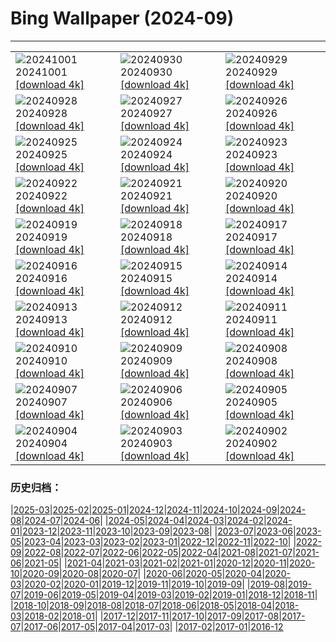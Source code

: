 # Bing Wallpaper (2024-09)
**************

<table><tr><td><img class="wallpaper" src="https://www.bing.com/th?id=OHR.WalrusNorway_EN-CA4061858184_1920x1080.jpg" alt="20241001"> 20241001 <a href="https://www.bing.com/th?id=OHR.WalrusNorway_EN-CA4061858184_UHD.jpg">[download 4k]</a></td><td><img class="wallpaper" src="https://www.bing.com/th?id=OHR.ConnecticutBridge_EN-CA8942855073_1920x1080.jpg" alt="20240930"> 20240930 <a href="https://www.bing.com/th?id=OHR.ConnecticutBridge_EN-CA8942855073_UHD.jpg">[download 4k]</a></td><td><img class="wallpaper" src="https://www.bing.com/th?id=OHR.FloridaSeashore_EN-CA2359430134_1920x1080.jpg" alt="20240929"> 20240929 <a href="https://www.bing.com/th?id=OHR.FloridaSeashore_EN-CA2359430134_UHD.jpg">[download 4k]</a></td></tr><tr><td><img class="wallpaper" src="https://www.bing.com/th?id=OHR.VeniceAerial_EN-CA1714828799_1920x1080.jpg" alt="20240928"> 20240928 <a href="https://www.bing.com/th?id=OHR.VeniceAerial_EN-CA1714828799_UHD.jpg">[download 4k]</a></td><td><img class="wallpaper" src="https://www.bing.com/th?id=OHR.LittleToucanet_EN-CA1208126136_1920x1080.jpg" alt="20240927"> 20240927 <a href="https://www.bing.com/th?id=OHR.LittleToucanet_EN-CA1208126136_UHD.jpg">[download 4k]</a></td><td><img class="wallpaper" src="https://www.bing.com/th?id=OHR.GiantSequoias_EN-CA0725943426_1920x1080.jpg" alt="20240926"> 20240926 <a href="https://www.bing.com/th?id=OHR.GiantSequoias_EN-CA0725943426_UHD.jpg">[download 4k]</a></td></tr><tr><td><img class="wallpaper" src="https://www.bing.com/th?id=OHR.SkaftafellWaterfall_EN-CA0508271608_1920x1080.jpg" alt="20240925"> 20240925 <a href="https://www.bing.com/th?id=OHR.SkaftafellWaterfall_EN-CA0508271608_UHD.jpg">[download 4k]</a></td><td><img class="wallpaper" src="https://www.bing.com/th?id=OHR.IcebergOtter_EN-CA0060532970_1920x1080.jpg" alt="20240924"> 20240924 <a href="https://www.bing.com/th?id=OHR.IcebergOtter_EN-CA0060532970_UHD.jpg">[download 4k]</a></td><td><img class="wallpaper" src="https://www.bing.com/th?id=OHR.AutumnCumbria_EN-CA9786205803_1920x1080.jpg" alt="20240923"> 20240923 <a href="https://www.bing.com/th?id=OHR.AutumnCumbria_EN-CA9786205803_UHD.jpg">[download 4k]</a></td></tr><tr><td><img class="wallpaper" src="https://www.bing.com/th?id=OHR.MunichBeerfest_EN-CA0865675708_1920x1080.jpg" alt="20240922"> 20240922 <a href="https://www.bing.com/th?id=OHR.MunichBeerfest_EN-CA0865675708_UHD.jpg">[download 4k]</a></td><td><img class="wallpaper" src="https://www.bing.com/th?id=OHR.OcracokeLight_EN-CA0008554628_1920x1080.jpg" alt="20240921"> 20240921 <a href="https://www.bing.com/th?id=OHR.OcracokeLight_EN-CA0008554628_UHD.jpg">[download 4k]</a></td><td><img class="wallpaper" src="https://www.bing.com/th?id=OHR.PiratePlayground_EN-CA5267288064_1920x1080.jpg" alt="20240920"> 20240920 <a href="https://www.bing.com/th?id=OHR.PiratePlayground_EN-CA5267288064_UHD.jpg">[download 4k]</a></td></tr><tr><td><img class="wallpaper" src="https://www.bing.com/th?id=OHR.GujoHachiman_EN-CA0510851106_1920x1080.jpg" alt="20240919"> 20240919 <a href="https://www.bing.com/th?id=OHR.GujoHachiman_EN-CA0510851106_UHD.jpg">[download 4k]</a></td><td><img class="wallpaper" src="https://www.bing.com/th?id=OHR.MidAutumnSingapore_EN-CA0460554285_1920x1080.jpg" alt="20240918"> 20240918 <a href="https://www.bing.com/th?id=OHR.MidAutumnSingapore_EN-CA0460554285_UHD.jpg">[download 4k]</a></td><td><img class="wallpaper" src="https://www.bing.com/th?id=OHR.SunriseWallabies_EN-CA0408938056_1920x1080.jpg" alt="20240917"> 20240917 <a href="https://www.bing.com/th?id=OHR.SunriseWallabies_EN-CA0408938056_UHD.jpg">[download 4k]</a></td></tr><tr><td><img class="wallpaper" src="https://www.bing.com/th?id=OHR.OuimetCanyon_EN-CA0342113199_1920x1080.jpg" alt="20240916"> 20240916 <a href="https://www.bing.com/th?id=OHR.OuimetCanyon_EN-CA0342113199_UHD.jpg">[download 4k]</a></td><td><img class="wallpaper" src="https://www.bing.com/th?id=OHR.RapaNuiSunrise_EN-CA0278736669_1920x1080.jpg" alt="20240915"> 20240915 <a href="https://www.bing.com/th?id=OHR.RapaNuiSunrise_EN-CA0278736669_UHD.jpg">[download 4k]</a></td><td><img class="wallpaper" src="https://www.bing.com/th?id=OHR.PointReyes_EN-CA0207843307_1920x1080.jpg" alt="20240914"> 20240914 <a href="https://www.bing.com/th?id=OHR.PointReyes_EN-CA0207843307_UHD.jpg">[download 4k]</a></td></tr><tr><td><img class="wallpaper" src="https://www.bing.com/th?id=OHR.DolphinReunion_EN-CA0142031840_1920x1080.jpg" alt="20240913"> 20240913 <a href="https://www.bing.com/th?id=OHR.DolphinReunion_EN-CA0142031840_UHD.jpg">[download 4k]</a></td><td><img class="wallpaper" src="https://www.bing.com/th?id=OHR.RedFoxMother_EN-CA4368684954_1920x1080.jpg" alt="20240912"> 20240912 <a href="https://www.bing.com/th?id=OHR.RedFoxMother_EN-CA4368684954_UHD.jpg">[download 4k]</a></td><td><img class="wallpaper" src="https://www.bing.com/th?id=OHR.BridgeLisbon_EN-CA9816290154_1920x1080.jpg" alt="20240911"> 20240911 <a href="https://www.bing.com/th?id=OHR.BridgeLisbon_EN-CA9816290154_UHD.jpg">[download 4k]</a></td></tr><tr><td><img class="wallpaper" src="https://www.bing.com/th?id=OHR.IguazuRainbow_EN-CA9747611398_1920x1080.jpg" alt="20240910"> 20240910 <a href="https://www.bing.com/th?id=OHR.IguazuRainbow_EN-CA9747611398_UHD.jpg">[download 4k]</a></td><td><img class="wallpaper" src="https://www.bing.com/th?id=OHR.StockholmLibrary_EN-CA2154287662_1920x1080.jpg" alt="20240909"> 20240909 <a href="https://www.bing.com/th?id=OHR.StockholmLibrary_EN-CA2154287662_UHD.jpg">[download 4k]</a></td><td><img class="wallpaper" src="https://www.bing.com/th?id=OHR.SantaCruzHummer_EN-CA9641643755_1920x1080.jpg" alt="20240908"> 20240908 <a href="https://www.bing.com/th?id=OHR.SantaCruzHummer_EN-CA9641643755_UHD.jpg">[download 4k]</a></td></tr><tr><td><img class="wallpaper" src="https://www.bing.com/th?id=OHR.GlenariffPark_EN-CA9582120244_1920x1080.jpg" alt="20240907"> 20240907 <a href="https://www.bing.com/th?id=OHR.GlenariffPark_EN-CA9582120244_UHD.jpg">[download 4k]</a></td><td><img class="wallpaper" src="https://www.bing.com/th?id=OHR.TIFF2024_EN-CA6309124110_1920x1080.jpg" alt="20240906"> 20240906 <a href="https://www.bing.com/th?id=OHR.TIFF2024_EN-CA6309124110_UHD.jpg">[download 4k]</a></td><td><img class="wallpaper" src="https://www.bing.com/th?id=OHR.DuskyOwls_EN-CA5479353295_1920x1080.jpg" alt="20240905"> 20240905 <a href="https://www.bing.com/th?id=OHR.DuskyOwls_EN-CA5479353295_UHD.jpg">[download 4k]</a></td></tr><tr><td><img class="wallpaper" src="https://www.bing.com/th?id=OHR.AlpineLakes_EN-CA4889089553_1920x1080.jpg" alt="20240904"> 20240904 <a href="https://www.bing.com/th?id=OHR.AlpineLakes_EN-CA4889089553_UHD.jpg">[download 4k]</a></td><td><img class="wallpaper" src="https://www.bing.com/th?id=OHR.ElbowRiver_EN-CA6581725556_1920x1080.jpg" alt="20240903"> 20240903 <a href="https://www.bing.com/th?id=OHR.ElbowRiver_EN-CA6581725556_UHD.jpg">[download 4k]</a></td><td><img class="wallpaper" src="https://www.bing.com/th?id=OHR.ThamesLondon_EN-CA7037142112_1920x1080.jpg" alt="20240902"> 20240902 <a href="https://www.bing.com/th?id=OHR.ThamesLondon_EN-CA7037142112_UHD.jpg">[download 4k]</a></td></tr></table>

### 历史归档：

|[2025-03](/../2025-03/2025-03.md)|[2025-02](/../2025-02/2025-02.md)|[2025-01](/../2025-01/2025-01.md)|[2024-12](/../2024-12/2024-12.md)|[2024-11](/../2024-11/2024-11.md)|[2024-10](/../2024-10/2024-10.md)|[2024-09](/2024-09.md)|[2024-08](/../2024-08/2024-08.md)|[2024-07](/../2024-07/2024-07.md)|[2024-06](/../2024-06/2024-06.md)|
|[2024-05](/../2024-05/2024-05.md)|[2024-04](/../2024-04/2024-04.md)|[2024-03](/../2024-03/2024-03.md)|[2024-02](/../2024-02/2024-02.md)|[2024-01](/../2024-01/2024-01.md)|[2023-12](/../2023-12/2023-12.md)|[2023-11](/../2023-11/2023-11.md)|[2023-10](/../2023-10/2023-10.md)|[2023-09](/../2023-09/2023-09.md)|[2023-08](/../2023-08/2023-08.md)|
|[2023-07](/../2023-07/2023-07.md)|[2023-06](/../2023-06/2023-06.md)|[2023-05](/../2023-05/2023-05.md)|[2023-04](/../2023-04/2023-04.md)|[2023-03](/../2023-03/2023-03.md)|[2023-02](/../2023-02/2023-02.md)|[2023-01](/../2023-01/2023-01.md)|[2022-12](/../2022-12/2022-12.md)|[2022-11](/../2022-11/2022-11.md)|[2022-10](/../2022-10/2022-10.md)|
|[2022-09](/../2022-09/2022-09.md)|[2022-08](/../2022-08/2022-08.md)|[2022-07](/../2022-07/2022-07.md)|[2022-06](/../2022-06/2022-06.md)|[2022-05](/../2022-05/2022-05.md)|[2022-04](/../2022-04/2022-04.md)|[2021-08](/../2021-08/2021-08.md)|[2021-07](/../2021-07/2021-07.md)|[2021-06](/../2021-06/2021-06.md)|[2021-05](/../2021-05/2021-05.md)|
|[2021-04](/../2021-04/2021-04.md)|[2021-03](/../2021-03/2021-03.md)|[2021-02](/../2021-02/2021-02.md)|[2021-01](/../2021-01/2021-01.md)|[2020-12](/../2020-12/2020-12.md)|[2020-11](/../2020-11/2020-11.md)|[2020-10](/../2020-10/2020-10.md)|[2020-09](/../2020-09/2020-09.md)|[2020-08](/../2020-08/2020-08.md)|[2020-07](/../2020-07/2020-07.md)|
|[2020-06](/../2020-06/2020-06.md)|[2020-05](/../2020-05/2020-05.md)|[2020-04](/../2020-04/2020-04.md)|[2020-03](/../2020-03/2020-03.md)|[2020-02](/../2020-02/2020-02.md)|[2020-01](/../2020-01/2020-01.md)|[2019-12](/../2019-12/2019-12.md)|[2019-11](/../2019-11/2019-11.md)|[2019-10](/../2019-10/2019-10.md)|[2019-09](/../2019-09/2019-09.md)|
|[2019-08](/../2019-08/2019-08.md)|[2019-07](/../2019-07/2019-07.md)|[2019-06](/../2019-06/2019-06.md)|[2019-05](/../2019-05/2019-05.md)|[2019-04](/../2019-04/2019-04.md)|[2019-03](/../2019-03/2019-03.md)|[2019-02](/../2019-02/2019-02.md)|[2019-01](/../2019-01/2019-01.md)|[2018-12](/../2018-12/2018-12.md)|[2018-11](/../2018-11/2018-11.md)|
|[2018-10](/../2018-10/2018-10.md)|[2018-09](/../2018-09/2018-09.md)|[2018-08](/../2018-08/2018-08.md)|[2018-07](/../2018-07/2018-07.md)|[2018-06](/../2018-06/2018-06.md)|[2018-05](/../2018-05/2018-05.md)|[2018-04](/../2018-04/2018-04.md)|[2018-03](/../2018-03/2018-03.md)|[2018-02](/../2018-02/2018-02.md)|[2018-01](/../2018-01/2018-01.md)|
|[2017-12](/../2017-12/2017-12.md)|[2017-11](/../2017-11/2017-11.md)|[2017-10](/../2017-10/2017-10.md)|[2017-09](/../2017-09/2017-09.md)|[2017-08](/../2017-08/2017-08.md)|[2017-07](/../2017-07/2017-07.md)|[2017-06](/../2017-06/2017-06.md)|[2017-05](/../2017-05/2017-05.md)|[2017-04](/../2017-04/2017-04.md)|[2017-03](/../2017-03/2017-03.md)|
|[2017-02](/../2017-02/2017-02.md)|[2017-01](/../2017-01/2017-01.md)|[2016-12](/../2016-12/2016-12.md)